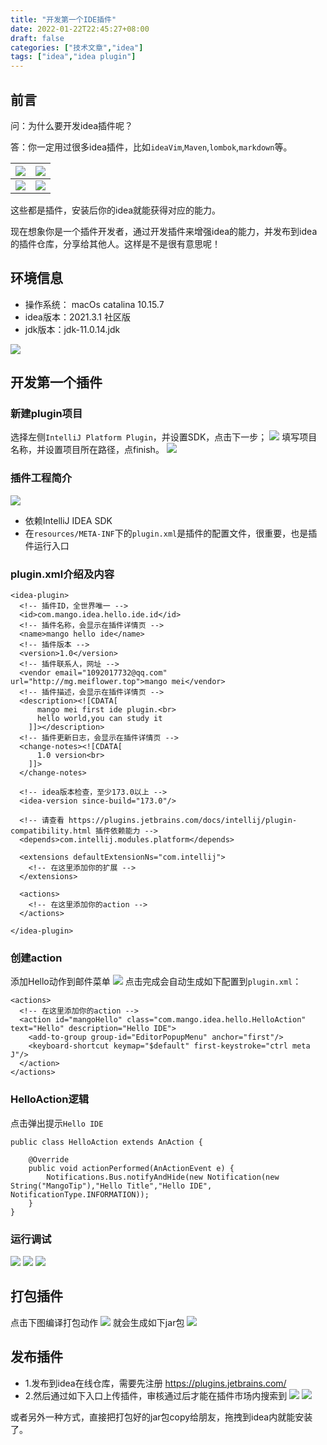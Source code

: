 ```yaml
---
title: "开发第一个IDE插件"
date: 2022-01-22T22:45:27+08:00
draft: false
categories: ["技术文章","idea"]
tags: ["idea","idea plugin"]
---
```


## 前言
问：为什么要开发idea插件呢？

答：你一定用过很多idea插件，比如`ideaVim`,`Maven`,`lombok`,`markdown`等。

|  ![](/mb/images/idea/first/01.png)   |  ![](/mb/images/idea/first/02.png)   |
| --- | --- |
|  ![](/mb/images/idea/first/03.png)   |  ![](/mb/images/idea/first/04.png)   |

这些都是插件，安装后你的idea就能获得对应的能力。

现在想象你是一个插件开发者，通过开发插件来增强idea的能力，并发布到idea的插件仓库，分享给其他人。这样是不是很有意思呢！

## 环境信息
* 操作系统： macOs catalina 10.15.7
* idea版本：2021.3.1 社区版
* jdk版本：jdk-11.0.14.jdk

![](/mb/images/idea/first/05.png)

## 开发第一个插件
### 新建plugin项目
选择左侧`IntelliJ Platform Plugin`，并设置SDK，点击下一步；
![](/mb/images/idea/first/06.png)
填写项目名称，并设置项目所在路径，点finish。
![](/mb/images/idea/first/07.png)

### 插件工程简介
![](/mb/images/idea/first/08.png)
* 依赖IntelliJ IDEA SDK
* 在`resources/META-INF`下的`plugin.xml`是插件的配置文件，很重要，也是插件运行入口

### plugin.xml介绍及内容
~~~
<idea-plugin>
  <!-- 插件ID，全世界唯一 -->
  <id>com.mango.idea.hello.ide.id</id>
  <!-- 插件名称，会显示在插件详情页 -->
  <name>mango hello ide</name>
  <!-- 插件版本 -->
  <version>1.0</version>
  <!-- 插件联系人，网址 -->
  <vendor email="1092017732@qq.com" url="http://mg.meiflower.top">mango mei</vendor>
  <!-- 插件描述，会显示在插件详情页 -->
  <description><![CDATA[
      mango mei first ide plugin.<br>
      hello world,you can study it
    ]]></description>
  <!-- 插件更新日志，会显示在插件详情页 -->
  <change-notes><![CDATA[
      1.0 version<br>
    ]]>
  </change-notes>

  <!-- idea版本检查，至少173.0以上 -->
  <idea-version since-build="173.0"/>

  <!-- 请查看 https://plugins.jetbrains.com/docs/intellij/plugin-compatibility.html 插件依赖能力 -->
  <depends>com.intellij.modules.platform</depends>

  <extensions defaultExtensionNs="com.intellij">
    <!-- 在这里添加你的扩展 -->
  </extensions>

  <actions>
    <!-- 在这里添加你的action -->
  </actions>

</idea-plugin>
~~~
### 创建action
添加Hello动作到邮件菜单
![](/mb/images/idea/first/09.png)
点击完成会自动生成如下配置到`plugin.xml`：
~~~
<actions>
  <!-- 在这里添加你的action -->
  <action id="mangoHello" class="com.mango.idea.hello.HelloAction" text="Hello" description="Hello IDE">
    <add-to-group group-id="EditorPopupMenu" anchor="first"/>
    <keyboard-shortcut keymap="$default" first-keystroke="ctrl meta J"/>
  </action>
</actions>
~~~

### HelloAction逻辑
点击弹出提示`Hello IDE`
~~~
public class HelloAction extends AnAction {

    @Override
    public void actionPerformed(AnActionEvent e) {
        Notifications.Bus.notifyAndHide(new Notification(new String("MangoTip"),"Hello Title","Hello IDE", NotificationType.INFORMATION));
    }
}
~~~
### 运行调试
![](/mb/images/idea/first/10.png)
![](/mb/images/idea/first/11.png)
![](/mb/images/idea/first/12.png)

## 打包插件
点击下图编译打包动作
![](/mb/images/idea/first/13.png)
就会生成如下jar包
![](/mb/images/idea/first/14.png)

## 发布插件
* 1.发布到idea在线仓库，需要先注册 https://plugins.jetbrains.com/
* 2.然后通过如下入口上传插件，审核通过后才能在插件市场内搜索到
![](/mb/images/idea/first/15.png)
![](/mb/images/idea/first/16.png)

或者另外一种方式，直接把打包好的jar包copy给朋友，拖拽到idea内就能安装了。


